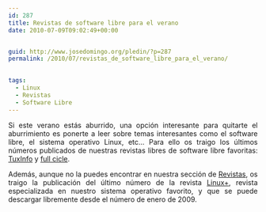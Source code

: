 ```yaml
---
id: 287
title: Revistas de software libre para el verano
date: 2010-07-09T09:02:49+00:00


guid: http://www.josedomingo.org/pledin/?p=287
permalink: /2010/07/revistas_de_software_libre_para_el_verano/

  
tags:
  - Linux
  - Revistas
  - Software Libre
---
```


<p style="text-align: justify;">
  Si este verano estás aburrido, una opción interesante para quitarte el aburrimiento es ponerte a leer sobre temas interesantes como el software libre, el sistema operativo Linux, etc&#8230; Para ello os traigo los últimos números publicados de nuestras revistas libres de software libre favoritas: <a href="https://www.josedomingo.org/revistas/">TuxInfo</a> y <a href="https://www.josedomingo.org/revistas/">full cicle</a>.
</p>

<p style="text-align: justify;">
  Además, aunque no la puedes encontrar en nuestra sección de <a href="https://www.josedomingo.org/revistas/">Revistas</a>, os traigo la publicación del último número de la revista <a href="http://lpmagazine.org/es">Linux+</a>, revista especializada en nuestro sistema operativo favorito, y que se puede descargar libremente desde el número de enero de 2009.
</p>

<!-- AddThis Advanced Settings generic via filter on the_content -->

<!-- AddThis Share Buttons generic via filter on the_content -->